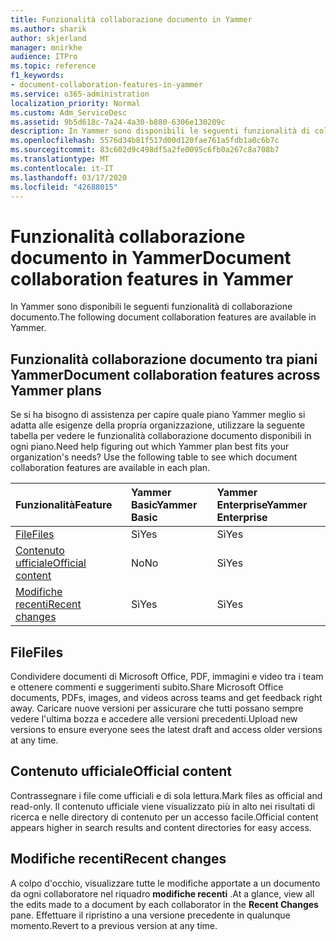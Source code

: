 ```yaml
---
title: Funzionalità collaborazione documento in Yammer
ms.author: sharik
author: skjerland
manager: mnirkhe
audience: ITPro
ms.topic: reference
f1_keywords:
- document-collaboration-features-in-yammer
ms.service: o365-administration
localization_priority: Normal
ms.custom: Adm_ServiceDesc
ms.assetid: 9b5d618c-7a24-4a30-b880-6306e130209c
description: In Yammer sono disponibili le seguenti funzionalità di collaborazione documento.
ms.openlocfilehash: 5576d34b81f517d00d120fae761a5fdb1a0c6b7c
ms.sourcegitcommit: 83c602d9c498df5a2fe0095c6fb0a267c8a708b7
ms.translationtype: MT
ms.contentlocale: it-IT
ms.lasthandoff: 03/17/2020
ms.locfileid: "42688015"
---
```

# <a name="document-collaboration-features-in-yammer"></a><span data-ttu-id="9a5a1-103">Funzionalità collaborazione documento in Yammer</span><span class="sxs-lookup"><span data-stu-id="9a5a1-103">Document collaboration features in Yammer</span></span>

<span data-ttu-id="9a5a1-104">In Yammer sono disponibili le seguenti funzionalità di collaborazione documento.</span><span class="sxs-lookup"><span data-stu-id="9a5a1-104">The following document collaboration features are available in Yammer.</span></span>
  
## <a name="document-collaboration-features-across-yammer-plans"></a><span data-ttu-id="9a5a1-105">Funzionalità collaborazione documento tra piani Yammer</span><span class="sxs-lookup"><span data-stu-id="9a5a1-105">Document collaboration features across Yammer plans</span></span>

<span data-ttu-id="9a5a1-p101">Se si ha bisogno di assistenza per capire quale piano Yammer meglio si adatta alle esigenze della propria organizzazione, utilizzare la seguente tabella per vedere le funzionalità collaborazione documento disponibili in ogni piano.</span><span class="sxs-lookup"><span data-stu-id="9a5a1-p101">Need help figuring out which Yammer plan best fits your organization's needs? Use the following table to see which document collaboration features are available in each plan.</span></span>
  
|<span data-ttu-id="9a5a1-108">**Funzionalità**</span><span class="sxs-lookup"><span data-stu-id="9a5a1-108">**Feature**</span></span>|<span data-ttu-id="9a5a1-109">**Yammer Basic**</span><span class="sxs-lookup"><span data-stu-id="9a5a1-109">**Yammer Basic**</span></span>|<span data-ttu-id="9a5a1-110">**Yammer Enterprise**</span><span class="sxs-lookup"><span data-stu-id="9a5a1-110">**Yammer Enterprise**</span></span>|
|:-----|:-----|:-----|
|[<span data-ttu-id="9a5a1-111">File</span><span class="sxs-lookup"><span data-stu-id="9a5a1-111">Files</span></span>](document-collaboration-features-in-yammer.md#files) <br/> |<span data-ttu-id="9a5a1-112">Sì</span><span class="sxs-lookup"><span data-stu-id="9a5a1-112">Yes</span></span>  <br/> |<span data-ttu-id="9a5a1-113">Sì</span><span class="sxs-lookup"><span data-stu-id="9a5a1-113">Yes</span></span>  <br/> |
|[<span data-ttu-id="9a5a1-114">Contenuto ufficiale</span><span class="sxs-lookup"><span data-stu-id="9a5a1-114">Official content</span></span>](document-collaboration-features-in-yammer.md#official-content) <br/> |<span data-ttu-id="9a5a1-115">No</span><span class="sxs-lookup"><span data-stu-id="9a5a1-115">No</span></span>  <br/> |<span data-ttu-id="9a5a1-116">Sì</span><span class="sxs-lookup"><span data-stu-id="9a5a1-116">Yes</span></span>  <br/> |
|[<span data-ttu-id="9a5a1-117">Modifiche recenti</span><span class="sxs-lookup"><span data-stu-id="9a5a1-117">Recent changes</span></span>](document-collaboration-features-in-yammer.md#recent-changes) <br/> |<span data-ttu-id="9a5a1-118">Sì</span><span class="sxs-lookup"><span data-stu-id="9a5a1-118">Yes</span></span>  <br/> |<span data-ttu-id="9a5a1-119">Sì</span><span class="sxs-lookup"><span data-stu-id="9a5a1-119">Yes</span></span>  <br/> |

## <a name="files"></a><span data-ttu-id="9a5a1-120">File</span><span class="sxs-lookup"><span data-stu-id="9a5a1-120">Files</span></span>

<span data-ttu-id="9a5a1-121">Condividere documenti di Microsoft Office, PDF, immagini e video tra i team e ottenere commenti e suggerimenti subito.</span><span class="sxs-lookup"><span data-stu-id="9a5a1-121">Share Microsoft Office documents, PDFs, images, and videos across teams and get feedback right away.</span></span> <span data-ttu-id="9a5a1-122">Caricare nuove versioni per assicurare che tutti possano sempre vedere l'ultima bozza e accedere alle versioni precedenti.</span><span class="sxs-lookup"><span data-stu-id="9a5a1-122">Upload new versions to ensure everyone sees the latest draft and access older versions at any time.</span></span>
  
## <a name="official-content"></a><span data-ttu-id="9a5a1-123">Contenuto ufficiale</span><span class="sxs-lookup"><span data-stu-id="9a5a1-123">Official content</span></span>

<span data-ttu-id="9a5a1-124">Contrassegnare i file come ufficiali e di sola lettura.</span><span class="sxs-lookup"><span data-stu-id="9a5a1-124">Mark files as official and read-only.</span></span> <span data-ttu-id="9a5a1-125">Il contenuto ufficiale viene visualizzato più in alto nei risultati di ricerca e nelle directory di contenuto per un accesso facile.</span><span class="sxs-lookup"><span data-stu-id="9a5a1-125">Official content appears higher in search results and content directories for easy access.</span></span>

## <a name="recent-changes"></a><span data-ttu-id="9a5a1-126">Modifiche recenti</span><span class="sxs-lookup"><span data-stu-id="9a5a1-126">Recent changes</span></span>

<span data-ttu-id="9a5a1-127">A colpo d'occhio, visualizzare tutte le modifiche apportate a un documento da ogni collaboratore nel riquadro **modifiche recenti** .</span><span class="sxs-lookup"><span data-stu-id="9a5a1-127">At a glance, view all the edits made to a document by each collaborator in the **Recent Changes** pane.</span></span> <span data-ttu-id="9a5a1-128">Effettuare il ripristino a una versione precedente in qualunque momento.</span><span class="sxs-lookup"><span data-stu-id="9a5a1-128">Revert to a previous version at any time.</span></span>
  